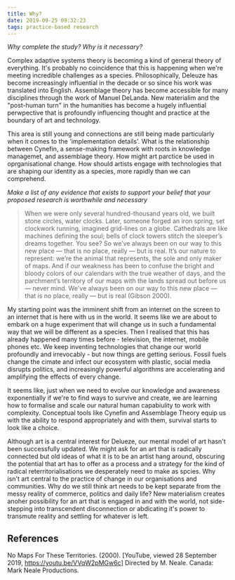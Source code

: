 ```yaml
---
title: Why?
date: 2019-09-25 09:32:23
tags: practice-based research
---
```


_Why complete the study? Why is it necessary?_

Complex adaptive systems theory is becoming a kind of general theory of everything. It's probably no coincidence that this is happening when we're meeting incredible challenges as a species. Philosophically, Deleuze has become increasingly influential in the decade or so since his work was translated into English. Assemblage theory has become accessible for many disciplines through the work of Manuel DeLanda. New materialim and the "post-human turn" in the humanities has become a hugely influential perwpective that is profoundly influencing thought and practice at the boundary of art and technology.

This area is still young and connections are still being made particularly when it comes to the 'implementation details'. What is the relationship between Cynefin, a sense-making framework with roots in knowledge managemet, and assemblage theory. How might art parctice be used in oprganisational change. How should artists engage with technologies that are shaping our identity as a species, more rapidly than we can comprehend.

_Make a list of any evidence that exists to support your belief that your proposed research is worthwhile and necessary_

> When we were only several hundred-thousand years old, we built stone circles, water clocks. Later, someone forged an iron spring, set clockwork running, imagined grid-lines on a globe. Cathedrals are like machines defining the soul; bells of clock towers stitch the sleeper’s dreams together. You see? So we’ve always been on our way to this new place ― that is no place, really ― but is real. It’s our nature to represent: we’re the animal that represents, the sole and only maker of maps. And if our weakness has been to confuse the bright and bloody colors of our calendars with the true weather of days, and the parchment’s territory of our maps with the lands spread out before us ― never mind. We've always been on our way to this new place ― that is no place, really ― but is real (Gibson 2000).

My starting point was the imminent shift from an internet on the screen to an internet that is here with us in the world. It seems like we are about to embark on a huge experiment that will change us in such a fundamental way that we will be different as a species. Then I realised that this has already happened many times before - television, the internet, mobile phones etc. We keep inventing technologies that change our world profoundly and irrevocably - but now things are getting serious. Fossil fuels change the cimate and infect our ecosystem with plastic, social media disrupts politics, and increasingly powerful algorithms are accelerating and amplifying the effects of every change.

It seems like, just when we need to evolve our knowledge and awareness exponentially if we're to find ways to survive and create, we are learning how to formalise and scale our natural human capabiulity to work with complexity. Conceptual tools like Cynefin and Assemblage Theory equip us with the ability to respond appropriately and with them, survival starts to look like a choice.

Although art is a central interest for Delueze, our mental model of art hasn't been successfully updated. We might ask for an art that is radically connected but old ideas of what it is to be an artist hang around, obscuring the potential that art has to offer as a process and a strategy for the kind of radical reterritorialisations we desperately need to make as spcies. Why isn't art central to the practice of change in our organisations and communities. Why do we still think art needs to be kept separate from the messy reality of commerce, politics and daily life? New materialism creates anoher possibility for an art that is engaged in and with the world, not side-stepping into transcendent disconnection or abdicating it's power to transmute reality and settling for whatever is left.

## References

No Maps For These Territories. (2000). [YouTube, viewed 28 September 2019, https://youtu.be/VVqW2pMGw6c] Directed by M. Neale. Canada: Mark Neale Productions.
